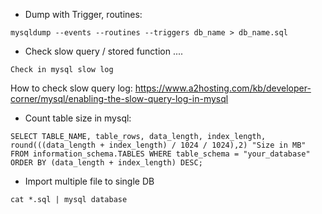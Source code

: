 - Dump with Trigger, routines:
```
mysqldump --events --routines --triggers db_name > db_name.sql
```

- Check slow query / stored function ....
```
Check in mysql slow log
```
How to check slow query log: https://www.a2hosting.com/kb/developer-corner/mysql/enabling-the-slow-query-log-in-mysql


- Count table size in mysql:
```
SELECT TABLE_NAME, table_rows, data_length, index_length, 
round(((data_length + index_length) / 1024 / 1024),2) "Size in MB"
FROM information_schema.TABLES WHERE table_schema = "your_database"
ORDER BY (data_length + index_length) DESC;
```

- Import multiple file to single DB
```
cat *.sql | mysql database
```
